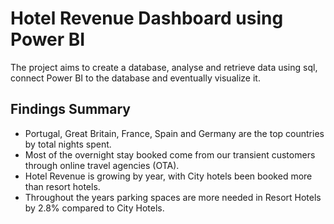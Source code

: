 # Hotel Revenue Dashboard using Power BI 

The project aims to create a database, analyse and retrieve data using sql, connect Power BI to the database and eventually visualize it.

## Findings Summary
- Portugal, Great Britain, France, Spain and Germany are the top countries by total nights spent.
- Most of the overnight stay booked come from our transient customers through online travel agencies (OTA).
- Hotel Revenue is growing by year, with City hotels been booked more than resort hotels.
- Throughout the years parking spaces are more needed in Resort Hotels by 2.8% compared to City Hotels.

